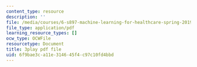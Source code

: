 ```yaml
---
content_type: resource
description: ''
file: /media/courses/6-s897-machine-learning-for-healthcare-spring-2019/6f9bae3ca11e314645f4c97c10fd4bbd_yYWyLZrdRRI.pdf
file_type: application/pdf
learning_resource_types: []
ocw_type: OCWFile
resourcetype: Document
title: 3play pdf file
uid: 6f9bae3c-a11e-3146-45f4-c97c10fd4bbd
---
```

